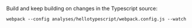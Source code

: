 Build and keep building on changes in the Typescript source:

```
webpack --config analyses/hellotypescript/webpack.config.js --watch
```
